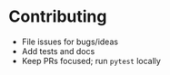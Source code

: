 
# Contributing
- File issues for bugs/ideas
- Add tests and docs
- Keep PRs focused; run `pytest` locally
